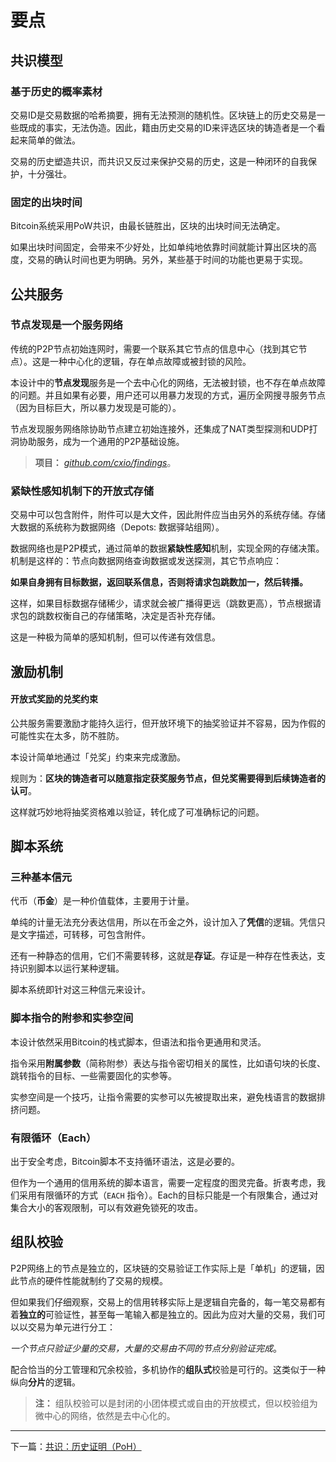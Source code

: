 # 要点

## 共识模型

### 基于历史的概率素材

交易ID是交易数据的哈希摘要，拥有无法预测的随机性。区块链上的历史交易是一些既成的事实，无法伪造。因此，籍由历史交易的ID来评选区块的铸造者是一个看起来简单的做法。

交易的历史塑造共识，而共识又反过来保护交易的历史，这是一种闭环的自我保护，十分强壮。


### 固定的出块时间

Bitcoin系统采用PoW共识，由最长链胜出，区块的出块时间无法确定。

如果出块时间固定，会带来不少好处，比如单纯地依靠时间就能计算出区块的高度，交易的确认时间也更为明确。另外，某些基于时间的功能也更易于实现。



## 公共服务

### 节点发现是一个服务网络

传统的P2P节点初始连网时，需要一个联系其它节点的信息中心（找到其它节点）。这是一种中心化的逻辑，存在单点故障或被封锁的风险。

本设计中的**节点发现**服务是一个去中心化的网络，无法被封锁，也不存在单点故障的问题。并且如果有必要，用户还可以用暴力发现的方式，遍历全网搜寻服务节点（因为目标巨大，所以暴力发现是可能的）。

节点发现服务网络除协助节点建立初始连接外，还集成了NAT类型探测和UDP打洞协助服务，成为一个通用的P2P基础设施。

> **项目：**
> *[github.com/cxio/findings](https://github.com/cxio/findings)*。


### 紧缺性感知机制下的开放式存储

交易中可以包含附件，附件可以是大文件，因此附件应当由另外的系统存储。存储大数据的系统称为数据网络（Depots: 数据驿站组网）。

数据网络也是P2P模式，通过简单的数据**紧缺性感知**机制，实现全网的存储决策。机制是这样的：节点向数据网络查询数据或发送探测，其它节点响应：

**如果自身拥有目标数据，返回联系信息，否则将请求包跳数加一，然后转播。**

这样，如果目标数据存储稀少，请求就会被广播得更远（跳数更高），节点根据请求包的跳数权衡自己的存储策略，决定是否补充存储。

这是一种极为简单的感知机制，但可以传递有效信息。



## 激励机制

#### 开放式奖励的兑奖约束

公共服务需要激励才能持久运行，但开放环境下的抽奖验证并不容易，因为作假的可能性实在太多，防不胜防。

本设计简单地通过「兑奖」约束来完成激励。

规则为：**区块的铸造者可以随意指定获奖服务节点，但兑奖需要得到后续铸造者的认可**。

这样就巧妙地将抽奖资格难以验证，转化成了可准确标记的问题。



## 脚本系统

### 三种基本信元

代币（**币金**）是一种价值载体，主要用于计量。

单纯的计量无法充分表达信用，所以在币金之外，设计加入了**凭信**的逻辑。凭信只是文字描述，可转移，可包含附件。

还有一种静态的信用，它们不需要转移，这就是**存证**。存证是一种存在性表达，支持识别脚本以运行某种逻辑。

脚本系统即针对这三种信元来设计。


### 脚本指令的附参和实参空间

本设计依然采用Bitcoin的栈式脚本，但语法和指令更通用和灵活。

指令采用**附属参数**（简称附参）表达与指令密切相关的属性，比如语句块的长度、跳转指令的目标、一些需要固化的实参等。

实参空间是一个技巧，让指令需要的实参可以先被提取出来，避免栈语言的数据排挤问题。


### 有限循环（Each）

出于安全考虑，Bitcoin脚本不支持循环语法，这是必要的。

但作为一个通用的信用系统的脚本语言，需要一定程度的图灵完备。折衷考虑，我们采用有限循环的方式（`EACH` 指令）。Each的目标只能是一个有限集合，通过对集合大小的客观限制，可以有效避免锁死的攻击。



## 组队校验

P2P网络上的节点是独立的，区块链的交易验证工作实际上是「单机」的逻辑，因此节点的硬件性能就制约了交易的规模。

但如果我们仔细观察，交易上的信用转移实际上是逻辑自完备的，每一笔交易都有着**独立的**可验证性，甚至每一笔输入都是独立的。因此为应对大量的交易，我们可以以交易为单元进行分工：

*一个节点只验证少量的交易，大量的交易由不同的节点分别验证完成*。

配合恰当的分工管理和冗余校验，多机协作的**组队式**校验是可行的。这类似于一种纵向**分片**的逻辑。

> **注：**
> 组队校验可以是封闭的小团体模式或自由的开放模式，但以校验组为微中心的网络，依然是去中心化的。



-------------------------------------------------------------------------------

下一篇：[共识：历史证明（PoH）](1.共识-历史证明（PoH）.md)
